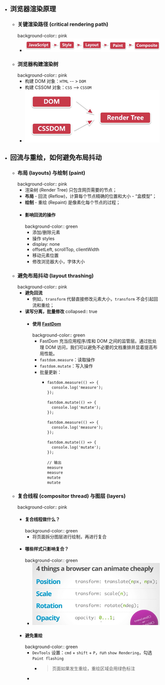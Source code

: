 - ## 浏览器渲染原理
	- ### 关键渲染路径 (critical rendering path)
	  background-color:: pink
		- ![image.png](../assets/image_1696597634114_0.png)
	- ### 浏览器构建渲染树
	  background-color:: pink
		- 构建 DOM 对象：`HTML`  -- > `DOM`
		- 构建 CSSOM 对象：`CSS` --> `CSSOM`
		- ![image.png](../assets/image_1696598576022_0.png)
- ## 回流与重绘，如何避免布局抖动
	- ### 布局 (layouts) 与绘制 (paint)
	  background-color:: pink
		- 渲染树 (Render Tree) 只包含网页需要的节点；
		- **布局** - 回流 (Reflow)，计算每个节点精确的位置和大小 - “盒模型”；
		- **绘制** - 重绘 (Repaint) 是像素化每个节点的过程；
		- #### 影响回流的操作
		  background-color:: green
			- 添加/删除元素
			- 操作 styles
			- display: none
			- offsetLeft, scrollTop, clientWidth
			- 移动元素位置
			- 修改浏览器大小，字体大小
	- ### 避免布局抖动 (layout thrashing)
	  background-color:: pink
		- **避免回流**
			- 例如，`transform` 代替直接修改元素大小，`transform` 不会引起回流和重绘；
		- **读写分离，批量修改**
		  collapsed:: true
			- #### 使用 [FastDom](https://github.com/wilsonpage/fastdom)
			  background-color:: green
				- FastDom 充当应用程序/库和 DOM 之间的监管层。通过批处理 DOM 访问，我们可以避免不必要的文档重排并显着提高布局性能。
				- `fastdom.measure`：读取操作
				- `fastdom.mutate`：写入操作
				- 批量更新：
					- ```
					  fastdom.measure(() => {
					    console.log('measure');
					  });
					  
					  fastdom.mutate(() => {
					    console.log('mutate');
					  });
					  
					  fastdom.measure(() => {
					    console.log('measure');
					  });
					  
					  fastdom.mutate(() => {
					    console.log('mutate');
					  });
					  
					  // 输出
					  measure
					  measure
					  mutate
					  mutate
					  ```
	- ### 复合线程 (compositor thread) 与图层 (layers)
	  background-color:: pink
		- #### 复合线程做什么？
		  background-color:: green
			- 将页面拆分图层进行绘制，再进行复合
		- #### 哪些样式只影响复合？
		  background-color:: green
			- ![image.png](../assets/image_1696671668995_0.png)
		- #### 避免重绘
		  background-color:: green
			- `DevTools` 设置：`cmd` + `shift` + `P`，run `show Rendering`，勾选 `Paint flashing`
				- > 页面如果发生重绘，重绘区域会用绿色标注
			-